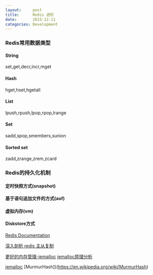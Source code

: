 ```yaml
---
layout:     post
title:      Redis 进阶
date:       2015-12-11
categories: Development
---
```


### Redis常用数据类型
#### String
set,get,decr,incr,mget
#### Hash
hget,hset,hgetall
#### List
lpush,rpush,lpop,rpop,lrange
#### Set
sadd,spop,smembers,sunion
#### Sorted set
zadd,zrange,zrem,zcard

### Redis的持久化机制
#### 定时快照方式(snapshot)
#### 基于语句追加文件的方式(aof)
#### 虚拟内存(vm)
#### Diskstore方式

[Redis Documentation](http://redis.io/documentation)

[深入剖析 redis 主从复制](http://daoluan.net/blog/2014/04/22/decode-redis-replication/)

[更好的内存管理-jemalloc](http://wangkaisino.blog.163.com/blog/static/1870444202011431112323846/)
[jemalloc原理分析](http://club.alibabatech.org/article_detail.htm?articleId=36)

[jemalloc](https://github.com/jemalloc/jemalloc)
[MurmurHash])(https://en.wikipedia.org/wiki/MurmurHash)